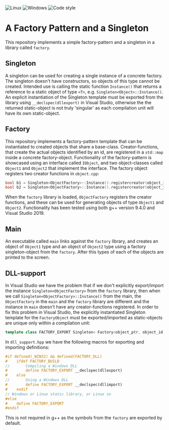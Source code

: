 ![Linux](https://github.com/JarnoRalli/factory-pattern/actions/workflows/linux_build.yml/badge.svg)   ![Windows](https://github.com/JarnoRalli/factory-pattern/actions/workflows/windows_build.yml/badge.svg)   ![Code style](https://github.com/JarnoRalli/factory-pattern/actions/workflows/code_style.yml/badge.svg)

# A Factory Pattern and a Singleton

This repository implements a simple factory-pattern and a singleton in a library called `factory`.

## Singleton
A singleton can be used for creating a single instance of a concrete factory. 
The singleton doesn't have constructors, so objects of this type cannot be created. Intended use
is calling the static function `Instance()` that returns a reference to a static object of type
`<T>`, e.g. `Singleton<Object>::Instance()`. An explicit instantiation of the Singleton template
must be exported from the library using `__declspec(dllexport)` in Visual Studio, otherwise the
the returned static-object is not truly 'singular' as each compilation unit will have its own
static-object.

## Factory

This repository implements a factory-pattern template that can be instantiated to created objects
that share a base-class. Creator-functions, that create the actual objects identified by an id,
are registered in a `std::map` inside a concrete factory-object. Functionality of the factory-pattern 
is showcased using an interface called `IObject`, and two object-classes called `Object1` and `Object2`
that implement the interface. The factory object registers two creator functions in `object.cpp`:

```cpp
bool b1 = Singleton<ObjectFactory>::Instance().registercreator(object_id::OBJECT1, &object1_creator_fcn);
bool b2 = Singleton<ObjectFactory>::Instance().registercreator(object_id::OBJECT2, &object2_creator_fcn);
```

When the `factory` library is loaded, `ObjectFactory` registers the
creator functions, and these can be used for generating objects of type `Object1` and `Object2`.
Functionality has been tested using both g++ version 9.4.0 and Visual Studio 2019.

## Main

An executable called `main` links against the `factory` library, and creates an object of `Object1` type and an
object of `Object2` type using a factory singleton-object from the `factory`. After this types of each of the objects are 
printed to the screen.

## DLL-support

In Visual Studio we have the problem that if we don't explicitly export/import the instance `Singleton<ObjectFactory>` from the
`factory` library, then when we call `Singleton<ObjectFactory>::Instance()` from the main, the `ObjectFactory` in the `main` and
the `factory` library are different and the instance in `main` doesn't have any creator-functions registered. In order to fix
this problem in Visual Studio, the explicitly instantiated Singleton template for the `FactoryObject` must be exported/imported as
static-objects are unique only within a compilation unit:

```cpp
template class FACTORY_EXPORT Singleton< Factory<object_ptr, object_id, createobject_fcn> >;
```

In `dll_support.hpp` we have the following macros for exporting and importing definitions:

```cpp
#if defined(_WIN32) && defined(FACTORY_DLL)
#    ifdef FACTORY_BUILD
//       Compiling a Windows DLL
#        define FACTORY_EXPORT __declspec(dllexport)
#    else
//       Using a Windows DLL
#        define FACTORY_EXPORT __declspec(dllimport)
#    endif
// Windows or Linux static library, or Linux so
#else
#    define FACTORY_EXPORT
#endif
```

This is not required in g++ as the symbols from the `factory` are exported by default.
